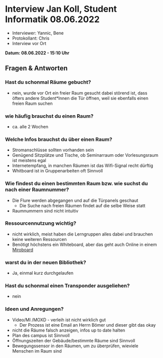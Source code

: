 # Interview Jan Koll, Student Informatik 08.06.2022
- Interviewer: Yannic, Bene
- Protokollant: Chris
- Interview vor Ort

**Datum: 08.06.2022 - 15:10 Uhr**

## Fragen & Antworten

### Hast du schonmal Räume gebucht?
- nein, wurde vor Ort ein freier Raum gesucht
    dabei störend ist, dass öfters andere Student*Innen die Tür öffnen, weil sie ebenfalls einen freien Raum suchen

### wie häufig brauchst du einen Raum?
- ca. alle 2 Wochen

### Welche Infos brauchst du über einen Raum?
- Stromanschlüsse sollten vorhanden sein
- Genügend Sitzplätze und Tische, ob Seminarraum oder Vorlesungsraum ist meistens egal
- Internetempfang, in manchen Räumen ist das Wifi-Signal recht dürftig
- Whitboard ist in Gruppenarbeiten oft Sinnvoll

### Wie findest du einen bestimmten Raum bzw. wie suchst du nach einer Raumnummer?
- Die Flure werden abgegangen und auf die Türpanels geschaut
    - Die Suche nach freien Räumen findet auf die selbe Weise statt
- Raumnummern sind nicht intuitiv

### Ressourcennutzung wichtig?
- nicht wirklich, meist haben die Lerngruppen alles dabei und brauchen keine weiteren Ressourcen
- Benötigt höchstens ein Whiteboard, aber das geht auch Online in einem [Miroboard](https://miro.com/)

### warst du in der neuen Bibliothek?
- Ja, einmal kurz durchgelaufen

### Hast du schonmal einen Transponder ausgeliehen?
- nein

### Ideen und Anregungen?
- Video/MI /MOXD - verleih ist nicht wirklich gut
    - Der Prozess ist eine Email an Herrn Bömer und dieser gibt das okay
- nicht die Räume falsch anzeigen, infos up to date halten
- Plan des campus ist Sinnvoll
- Öffnungszeiten der Gebäude/bestimmte Räume sind Sinnvoll
- Bewegungssensor in den Räumen, um zu überprüfen, wieviele Menschen im Raum sind